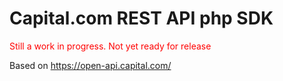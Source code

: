 # Capital.com REST API php SDK

<span style="color:red">Still a work in progress. Not yet ready for release</span>

Based on https://open-api.capital.com/
